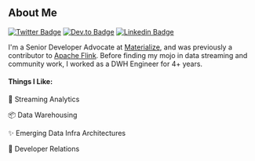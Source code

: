 ## About Me

[![Twitter Badge](https://img.shields.io/badge/-@morsapaes-1ca0f1?style=flat&labelColor=1ca0f1&logo=twitter&logoColor=white&link=https://twitter.com/morsapaes)](https://twitter.com/morsapaes)
[![Dev.to Badge](https://img.shields.io/badge/dev.to-0A0A0A?style=flat&logo=dev.to&logoColor=white)](https://dev.to/morsapaes)
[![Linkedin Badge](https://img.shields.io/badge/-LinkedIn-blue?style=flat&logo=Linkedin&logoColor=white&link=https://www.linkedin.com/in/morsapaes/)](https://www.linkedin.com/in/morsapaes/)

I'm a Senior Developer Advocate at [Materialize](https://materialize.com/), and was previously a contributor to [Apache Flink](https://flink.apache.org/). Before finding my mojo in data streaming and community work, I worked as a DWH Engineer for 4+ years.

#### Things I Like:

:fish_cake: Streaming Analytics

:package: Data Warehousing

:sparkles: Emerging Data Infra Architectures

:squid: Developer Relations
